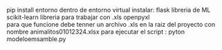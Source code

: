pip install entorno
dentro de entorno virtual instalar:
  flask
  libreria de ML scikit-learn
  libreria para trabajar con .xls openpyxl  
  para que funcione debe tenner un archivo .xls en la raiz del proyecto con nombre animalitos01012324.xlsx
para ejecutar el script : pyton modeloemsamble.py  
